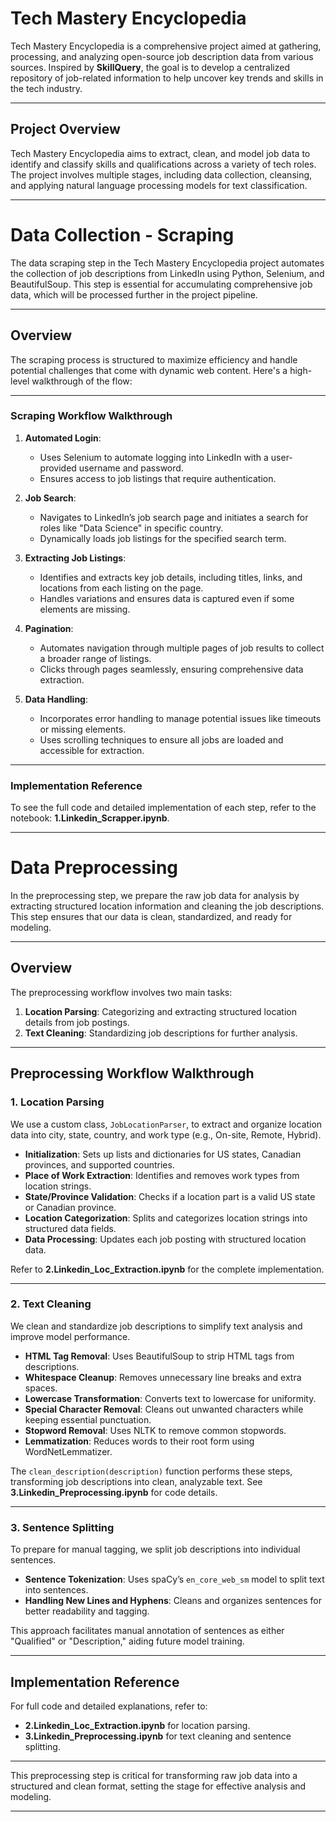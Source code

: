 # Tech Mastery Encyclopedia

Tech Mastery Encyclopedia is a comprehensive project aimed at gathering, processing, and analyzing open-source job description data from various sources. Inspired by **SkillQuery**, the goal is to develop a centralized repository of job-related information to help uncover key trends and skills in the tech industry.

---

## Project Overview

Tech Mastery Encyclopedia aims to extract, clean, and model job data to identify and classify skills and qualifications across a variety of tech roles. The project involves multiple stages, including data collection, cleansing, and applying natural language processing models for text classification.

---

# Data Collection - Scraping

The data scraping step in the Tech Mastery Encyclopedia project automates the collection of job descriptions from LinkedIn using Python, Selenium, and BeautifulSoup. This step is essential for accumulating comprehensive job data, which will be processed further in the project pipeline.

---

## Overview

The scraping process is structured to maximize efficiency and handle potential challenges that come with dynamic web content. Here's a high-level walkthrough of the flow:

---

### Scraping Workflow Walkthrough

1. **Automated Login**: 
   - Uses Selenium to automate logging into LinkedIn with a user-provided username and password.
   - Ensures access to job listings that require authentication.

2. **Job Search**:
   - Navigates to LinkedIn’s job search page and initiates a search for roles like "Data Science" in specific country.
   - Dynamically loads job listings for the specified search term.

3. **Extracting Job Listings**:
   - Identifies and extracts key job details, including titles, links, and locations from each listing on the page.
   - Handles variations and ensures data is captured even if some elements are missing.

4. **Pagination**:
   - Automates navigation through multiple pages of job results to collect a broader range of listings.
   - Clicks through pages seamlessly, ensuring comprehensive data extraction.

5. **Data Handling**:
   - Incorporates error handling to manage potential issues like timeouts or missing elements.
   - Uses scrolling techniques to ensure all jobs are loaded and accessible for extraction.

---

### Implementation Reference

To see the full code and detailed implementation of each step, refer to the notebook: **1.Linkedin_Scrapper.ipynb**.

---
# Data Preprocessing

In the preprocessing step, we prepare the raw job data for analysis by extracting structured location information and cleaning the job descriptions. This step ensures that our data is clean, standardized, and ready for modeling.

---

## Overview

The preprocessing workflow involves two main tasks:
1. **Location Parsing**: Categorizing and extracting structured location details from job postings.
2. **Text Cleaning**: Standardizing job descriptions for further analysis.

---

## Preprocessing Workflow Walkthrough

### 1. Location Parsing

We use a custom class, `JobLocationParser`, to extract and organize location data into city, state, country, and work type (e.g., On-site, Remote, Hybrid).

- **Initialization**: Sets up lists and dictionaries for US states, Canadian provinces, and supported countries.
- **Place of Work Extraction**: Identifies and removes work types from location strings.
- **State/Province Validation**: Checks if a location part is a valid US state or Canadian province.
- **Location Categorization**: Splits and categorizes location strings into structured data fields.
- **Data Processing**: Updates each job posting with structured location data.

Refer to **2.Linkedin_Loc_Extraction.ipynb** for the complete implementation.

---

### 2. Text Cleaning

We clean and standardize job descriptions to simplify text analysis and improve model performance.

- **HTML Tag Removal**: Uses BeautifulSoup to strip HTML tags from descriptions.
- **Whitespace Cleanup**: Removes unnecessary line breaks and extra spaces.
- **Lowercase Transformation**: Converts text to lowercase for uniformity.
- **Special Character Removal**: Cleans out unwanted characters while keeping essential punctuation.
- **Stopword Removal**: Uses NLTK to remove common stopwords.
- **Lemmatization**: Reduces words to their root form using WordNetLemmatizer.

The `clean_description(description)` function performs these steps, transforming job descriptions into clean, analyzable text. See **3.Linkedin_Preprocessing.ipynb** for code details.

---

### 3. Sentence Splitting

To prepare for manual tagging, we split job descriptions into individual sentences.

- **Sentence Tokenization**: Uses spaCy’s `en_core_web_sm` model to split text into sentences.
- **Handling New Lines and Hyphens**: Cleans and organizes sentences for better readability and tagging.

This approach facilitates manual annotation of sentences as either "Qualified" or "Description," aiding future model training.

---

## Implementation Reference

For full code and detailed explanations, refer to:
- **2.Linkedin_Loc_Extraction.ipynb** for location parsing.
- **3.Linkedin_Preprocessing.ipynb** for text cleaning and sentence splitting.

---

This preprocessing step is critical for transforming raw job data into a structured and clean format, setting the stage for effective analysis and modeling.

---

